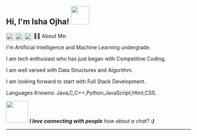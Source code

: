<h2> Hi, I'm Isha Ojha! <img src="https://media.giphy.com/media/mGcNjsfWAjY5AEZNw6/giphy.gif" width="50"></h2>
<a href="https://www.instagram.com/isha_oj/">
  <img align="left" alt="Isha's Instagram" width="22px" src="https://raw.githubusercontent.com/hussainweb/hussainweb/main/icons/instagram.png" />
</a>
<a href="https://discord.gg/ScrR4qrc/">
  <img align="left" alt="Isha's Discord" width="22px" src="https://raw.githubusercontent.com/peterthehan/peterthehan/master/assets/discord.svg" />
</a>
<a href="https://www.linkedin.com/in/isha-ojha/">
  <img align="left" alt="Isha's LinkedIN" width="22px" src="https://raw.githubusercontent.com/peterthehan/peterthehan/master/assets/linkedin.svg" />
</a>


:woman_technologist: About Me:


I'm Artificial Intelligence and Machine Learning undergrade.

I am tech enthusiast who has just began with Competitive Coding.

I am well versed with Data Structures and Algorithm.

I am looking forward to start with Full Stack Development.

Languages Knowns: Java,C,C++,Python,JavaScript,Html,CSS.





<img src="https://media.giphy.com/media/LnQjpWaON8nhr21vNW/giphy.gif" width="60"> <em><b>I love connecting with people</b> how about a chat? <b> :)</em>

---







